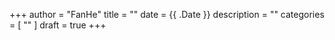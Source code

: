 +++
author = "FanHe"
title = ""
date = {{ .Date }}
description = ""
categories = [
    ""
]
draft = true
+++